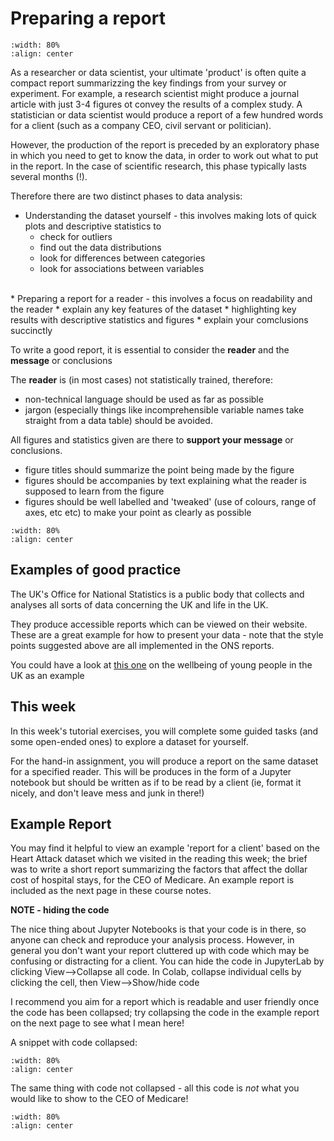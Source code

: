 # Preparing a report

```{image} https://raw.githubusercontent.com/jillxoreilly/StatsCourseBook_2024/main/images/MT_wk3_goodreport.png
:width: 80%
:align: center
```

As a researcher or data scientist, your ultimate 'product' is often quite a compact report summarizzing the key findings from your survey or experiment. For example, a research scientist might produce a journal article with just 3-4 figures ot convey the results of a complex study. A statistician or data scientist would produce a report of a few hundred words for a client (such as a company CEO, civil servant or politician).

However, the production of the report is preceded by an exploratory phase in which you need to get to know the data, in order to work out what to put in the report. In the case of scientific research, this phase typically lasts several months (!).

Therefore there are two distinct phases to data analysis:

* Understanding the dataset yourself - this involves making lots of quick plots and descriptive statistics to
    * check for outliers
    * find out the data distributions
    * look for differences between categories
    * look for associations between variables
<br>    
* Preparing a report for a reader - this involves a focus on readability and the reader
    * explain any key features of the dataset 
    * highlighting key results with descriptive statistics and figures
    * explain your comclusions succinctly
    
To write a good report, it is essential to consider the **reader** and the **message** or conclusions

The **reader** is (in most cases) not statistically trained, therefore:
* non-technical language should be used as far as possible
* jargon (especially things like incomprehensible variable names take straight from a data table) should be avoided.

All figures and statistics given are there to **support your message** or conclusions.
* figure titles should summarize the point being made by the figure 
* figures should be accompanies by text explaining what the reader is supposed to learn from the figure
* figures should be well labelled and 'tweaked' (use of colours, range of axes, etc etc) to make your point as clearly as possible

```{image} https://raw.githubusercontent.com/jillxoreilly/StatsCourseBook_2024/main/images/MT_wk3_goodfig.png
:width: 80%
:align: center
```

## Examples of good practice

The UK's Office for National Statistics is a public body that collects and analyses all sorts of data concerning the UK and life in the UK.

They produce accessible reports which can be viewed on their website. These are a great example for how to present your data - note that the style points suggested above are all implemented in the ONS reports.

You could have a look at <a href='https://www.ons.gov.uk/peoplepopulationandcommunity/wellbeing/bulletins/youngpeopleswellbeingintheuk/2020'>this one</a> on the wellbeing of young people in the UK as an example

## This week

In this week's tutorial exercises, you will complete some guided tasks (and some open-ended ones) to explore a dataset for yourself.

For the hand-in assignment, you will produce a report on the same dataset for a specified reader. This will be produces in the form of a Jupyter notebook but should be written as if to be read by a client (ie, format it nicely, and don't leave mess and junk in there!)

## Example Report

You may find it helpful to view an example 'report for a client' based on the Heart Attack dataset which we visited in the reading this week; the brief was to write a short report summarizing the factors that affect the dollar cost of hospital stays, for the CEO of Medicare. An example report is included as the next page in these course notes.

**NOTE - hiding the code** 

The nice thing about Jupyter Notebooks is that your code is in there, so anyone can check and reproduce your analysis process. However, in general you don't want your report cluttered up with code which may be confusing or distracting for a client. You can hide the code in JupyterLab by clicking View-->Collapse all code. In Colab, collapse individual cells by clicking the cell, then View—>Show/hide code

I recommend you aim for a report which is readable and user friendly once the code has been collapsed; try collapsing the code in the example report on the next page to see what I mean here!

A snippet with code collapsed:

```{image} https://raw.githubusercontent.com/jillxoreilly/StatsCourseBook_2024/main/images/MT_wk3_collapseCode.png
:width: 80%
:align: center
```

The same thing with code not collapsed - all this code is *not* what you would like to show to the CEO of Medicare!

```{image} https://raw.githubusercontent.com/jillxoreilly/StatsCourseBook_2024/main/images/MT_wk3_expandCode.png
:width: 80%
:align: center
```
